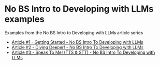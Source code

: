 # No BS Intro to Developing with LLMs examples
Examples from the No BS Intro to Developing with LLMs article series

- [Article #1 - Getting Started - No BS Intro To Developing with LLMs](https://www.gdcorner.com/blog/2024/06/12/NoBSIntroToLLMs-1-GettingStarted.html)
- [Article #2 - Diving Deeper! - No BS Intro To Developing with LLMs](https://www.gdcorner.com/blog/2024/06/12/NoBSIntroToLLMs-2-DivingDeeper.html)
- [Article #3 - Speak To Me! (TTS & STT) - No BS Intro To Developing with LLMs](https://www.gdcorner.com/blog/2024/07/11/NoBSIntroToLLMs-3-SpeakToMe.html)